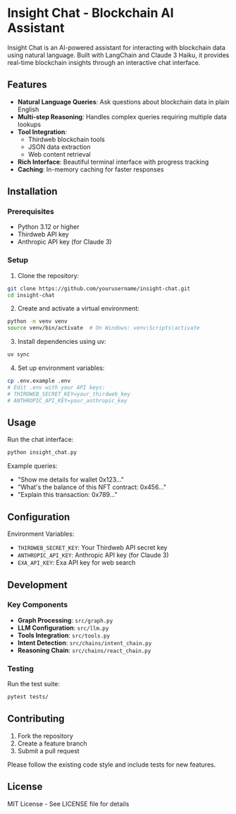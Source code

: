 # Insight Chat - Blockchain AI Assistant

Insight Chat is an AI-powered assistant for interacting with blockchain data using natural language. Built with LangChain and Claude 3 Haiku, it provides real-time blockchain insights through an interactive chat interface.

## Features

- **Natural Language Queries**: Ask questions about blockchain data in plain English
- **Multi-step Reasoning**: Handles complex queries requiring multiple data lookups
- **Tool Integration**: 
  - Thirdweb blockchain tools
  - JSON data extraction
  - Web content retrieval
- **Rich Interface**: Beautiful terminal interface with progress tracking
- **Caching**: In-memory caching for faster responses

## Installation

### Prerequisites
- Python 3.12 or higher
- Thirdweb API key
- Anthropic API key (for Claude 3)

### Setup

1. Clone the repository:
```bash
git clone https://github.com/yourusername/insight-chat.git
cd insight-chat
```

2. Create and activate a virtual environment:
```bash
python -m venv venv
source venv/bin/activate  # On Windows: venv\Scripts\activate
```

3. Install dependencies using uv:
```bash
uv sync
```

4. Set up environment variables:
```bash
cp .env.example .env
# Edit .env with your API keys:
# THIRDWEB_SECRET_KEY=your_thirdweb_key
# ANTHROPIC_API_KEY=your_anthropic_key
```

## Usage

Run the chat interface:
```bash
python insight_chat.py
```

Example queries:
- "Show me details for wallet 0x123..."
- "What's the balance of this NFT contract: 0x456..."
- "Explain this transaction: 0x789..."

## Configuration

Environment Variables:
- `THIRDWEB_SECRET_KEY`: Your Thirdweb API secret key
- `ANTHROPIC_API_KEY`: Anthropic API key (for Claude 3)
- `EXA_API_KEY`: Exa API key for web search

## Development

### Key Components

- **Graph Processing**: `src/graph.py`
- **LLM Configuration**: `src/llm.py`
- **Tools Integration**: `src/tools.py`
- **Intent Detection**: `src/chains/intent_chain.py`
- **Reasoning Chain**: `src/chains/react_chain.py`

### Testing

Run the test suite:
```bash
pytest tests/
```

## Contributing

1. Fork the repository
2. Create a feature branch
3. Submit a pull request

Please follow the existing code style and include tests for new features.

## License

MIT License - See LICENSE file for details
